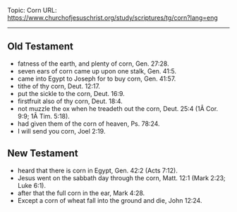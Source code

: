 Topic: Corn
URL: https://www.churchofjesuschrist.org/study/scriptures/tg/corn?lang=eng

---

## Old Testament

- fatness of the earth, and plenty of corn, Gen. 27:28.
- seven ears of corn came up upon one stalk, Gen. 41:5.
- came into Egypt to Joseph for to buy corn, Gen. 41:57.
- tithe of thy corn, Deut. 12:17.
- put the sickle to the corn, Deut. 16:9.
- firstfruit also of thy corn, Deut. 18:4.
- not muzzle the ox when he treadeth out the corn, Deut. 25:4 (1Â Cor. 9:9; 1Â Tim. 5:18).
- had given them of the corn of heaven, Ps. 78:24.
- I will send you corn, Joel 2:19.

## New Testament

- heard that there is corn in Egypt, Gen. 42:2 (Acts 7:12).
- Jesus went on the sabbath day through the corn, Matt. 12:1 (Mark 2:23; Luke 6:1).
- after that the full corn in the ear, Mark 4:28.
- Except a corn of wheat fall into the ground and die, John 12:24.

